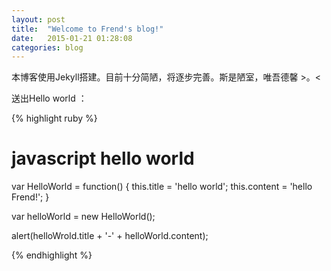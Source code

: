 ```yaml
---
layout: post
title:  "Welcome to Frend's blog!"
date:   2015-01-21 01:28:08
categories: blog
---
```

本博客使用Jekyll搭建。目前十分简陋，将逐步完善。斯是陋室，唯吾德馨 >。<

送出Hello world ：

{% highlight ruby %}
# javascript hello world
var HelloWorld = function() {
    this.title = 'hello world';
    this.content = 'hello Frend!';
}

var helloWorld = new HelloWorld();

alert(helloWrold.title + '-' + helloWorld.content);

{% endhighlight %}

